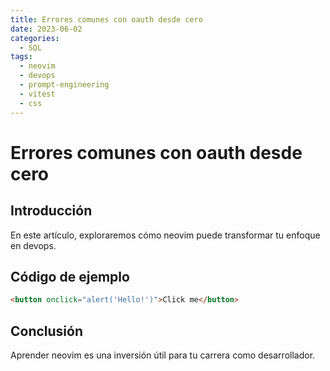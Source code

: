 ```yaml
---
title: Errores comunes con oauth desde cero
date: 2023-06-02
categories:
  - SQL
tags:
  - neovim
  - devops
  - prompt-engineering
  - vitest
  - css
---
```


# Errores comunes con oauth desde cero

## Introducción

En este artículo, exploraremos cómo neovim puede transformar tu enfoque en devops.

## Código de ejemplo

```html
<button onclick="alert('Hello!')">Click me</button>
```

## Conclusión

Aprender neovim es una inversión útil para tu carrera como desarrollador.